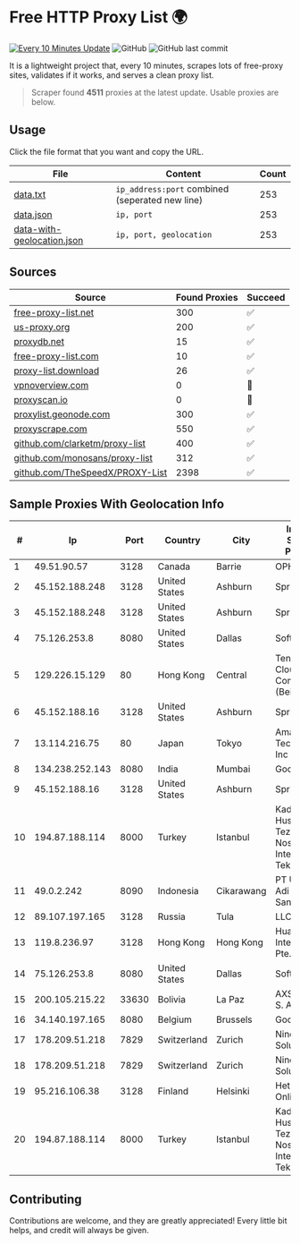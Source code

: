 
# Free HTTP Proxy List 🌍

[![Every 10 Minutes Update](https://github.com/mertguvencli/http-proxy-list/actions/workflows/main.yml/badge.svg?branch=main)](https://github.com/mertguvencli/http-proxy-list/actions/workflows/main.yml)
![GitHub](https://img.shields.io/github/license/mertguvencli/http-proxy-list)
![GitHub last commit](https://img.shields.io/github/last-commit/mertguvencli/http-proxy-list)

It is a lightweight project that, every 10 minutes, scrapes lots of free-proxy sites, validates if it works, and serves a clean proxy list.


> Scraper found **4511** proxies at the latest update. Usable proxies are below.

## Usage

Click the file format that you want and copy the URL.


|File|Content|Count|
|----|-------|-----|
|[data.txt](https://raw.githubusercontent.com/mertguvencli/http-proxy-list/main/proxy-list/data.txt)|`ip_address:port` combined (seperated new line)|253|
|[data.json](https://raw.githubusercontent.com/mertguvencli/http-proxy-list/main/proxy-list/data.json)|`ip, port`|253|
|[data-with-geolocation.json](https://raw.githubusercontent.com/mertguvencli/http-proxy-list/main/proxy-list/data-with-geolocation.json)|`ip, port, geolocation`|253|

## Sources

|Source|Found Proxies|Succeed|
|------|-------------|-------|
|[free-proxy-list.net](https://free-proxy-list.net)|300|✅|
|[us-proxy.org](https://www.us-proxy.org)|200|✅|
|[proxydb.net](http://proxydb.net)|15|✅|
|[free-proxy-list.com](https://free-proxy-list.com/?page=&port=&type%5B%5D=http&type%5B%5D=https&up_time=0&search=Search)|10|✅|
|[proxy-list.download](https://www.proxy-list.download/HTTP)|26|✅|
|[vpnoverview.com](https://vpnoverview.com/privacy/anonymous-browsing/free-proxy-servers)|0|🚫|
|[proxyscan.io](https://www.proxyscan.io)|0|🚫|
|[proxylist.geonode.com](https://proxylist.geonode.com/api/proxy-list?limit=300&page=1&sort_by=lastChecked&sort_type=desc&protocols=http,https)|300|✅|
|[proxyscrape.com](https://api.proxyscrape.com/v2/?request=displayproxies&protocol=http&timeout=10000&country=all&ssl=all&anonymity=all)|550|✅|
|[github.com/clarketm/proxy-list](https://raw.githubusercontent.com/clarketm/proxy-list/master/proxy-list-raw.txt)|400|✅|
|[github.com/monosans/proxy-list](https://raw.githubusercontent.com/monosans/proxy-list/main/proxies/http.txt)|312|✅|
|[github.com/TheSpeedX/PROXY-List](https://raw.githubusercontent.com/TheSpeedX/PROXY-List/master/http.txt)|2398|✅|


## Sample Proxies With Geolocation Info

|#|Ip|Port|Country|City|Internet Service Provider|
|-|--|----|-------|----|-------------------------|
|1|49.51.90.57|3128|Canada|Barrie|OPHL|
|2|45.152.188.248|3128|United States|Ashburn|Sprint|
|3|45.152.188.248|3128|United States|Ashburn|Sprint|
|4|75.126.253.8|8080|United States|Dallas|SoftLayer|
|5|129.226.15.129|80|Hong Kong|Central|Tencent Cloud Computing (Beijing) Co|
|6|45.152.188.16|3128|United States|Ashburn|Sprint|
|7|13.114.216.75|80|Japan|Tokyo|Amazon Technologies Inc|
|8|134.238.252.143|8080|India|Mumbai|Google LLC|
|9|45.152.188.16|3128|United States|Ashburn|Sprint|
|10|194.87.188.114|8000|Turkey|Istanbul|Kadir Huseyin Tezcan Nosspeed Internet Teknolojileri|
|11|49.0.2.242|8090|Indonesia|Cikarawang|PT Usaha Adi Sanggoro|
|12|89.107.197.165|3128|Russia|Tula|LLC TK Altair|
|13|119.8.236.97|3128|Hong Kong|Hong Kong|Huawei International Pte. Ltd.|
|14|75.126.253.8|8080|United States|Dallas|SoftLayer|
|15|200.105.215.22|33630|Bolivia|La Paz|AXS Bolivia S. A.|
|16|34.140.197.165|8080|Belgium|Brussels|Google LLC|
|17|178.209.51.218|7829|Switzerland|Zurich|Nine Internet Solutions AG|
|18|178.209.51.218|7829|Switzerland|Zurich|Nine Internet Solutions AG|
|19|95.216.106.38|3128|Finland|Helsinki|Hetzner Online GmbH|
|20|194.87.188.114|8000|Turkey|Istanbul|Kadir Huseyin Tezcan Nosspeed Internet Teknolojileri|



## Contributing

Contributions are welcome, and they are greatly appreciated! Every
little bit helps, and credit will always be given.

